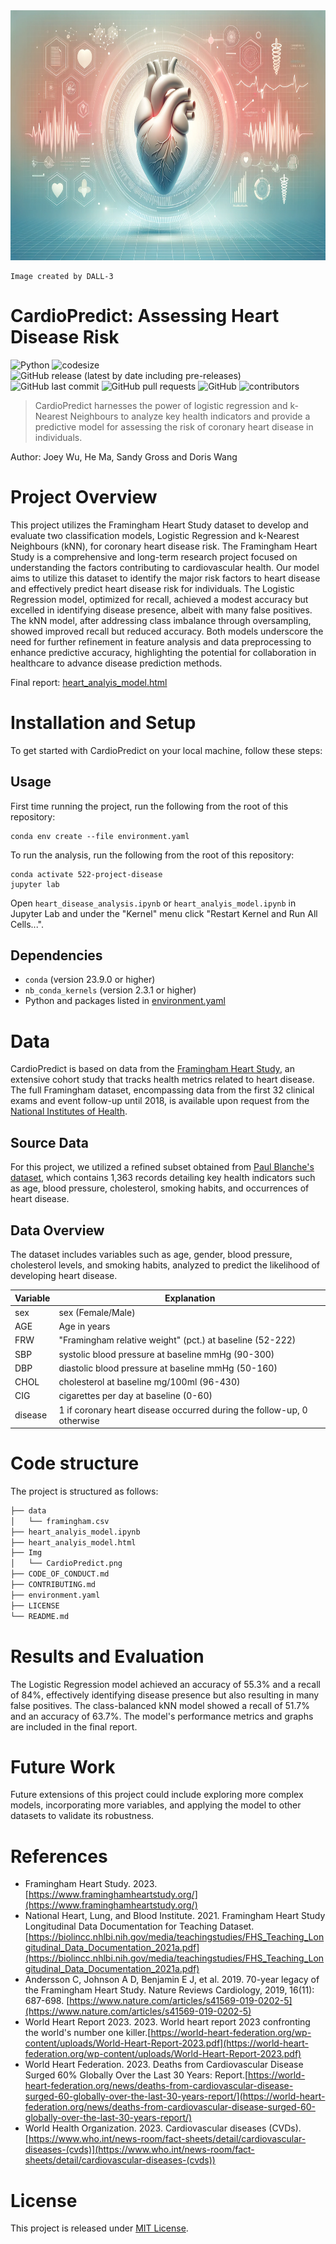 <img src="img/CardioPredict.png" alt="Alt text for image" width="800" height="400">

    Image created by DALL-3

# CardioPredict: Assessing Heart Disease Risk

![Python](https://img.shields.io/badge/lanaguge-Python-blue.svg)
![codesize](https://img.shields.io/github/languages/code-size/UBC-MDS/DSCI522-Group10)
![GitHub release (latest by date including pre-releases)](https://img.shields.io/github/v/release/UBC-MDS/DSCI522-Group10?include_prereleases)
![GitHub last commit](https://img.shields.io/github/last-commit/UBC-MDS/DSCI522-Group10)
![GitHub pull requests](https://img.shields.io/github/issues-pr/UBC-MDS/DSCI522-Group10)
![GitHub](https://img.shields.io/github/license/UBC-MDS/DSCI522-Group10)
![contributors](https://img.shields.io/github/contributors/UBC-MDS/DSCI522-Group10)

> CardioPredict harnesses the power of logistic regression and k-Nearest Neighbours to analyze key health indicators and provide a predictive model for assessing the risk of coronary heart disease in individuals.

Author: Joey Wu, He Ma, Sandy Gross and Doris Wang

# Project Overview

This project utilizes the Framingham Heart Study dataset to develop and evaluate two classification models, Logistic Regression and k-Nearest Neighbours (kNN), for coronary heart disease risk. The Framingham Heart Study is a comprehensive and long-term research project focused on understanding the factors contributing to cardiovascular health. Our model aims to utilize this dataset to identify the major risk factors to heart disease and effectively predict heart disease risk for individuals. The Logistic Regression model, optimized for recall, achieved a modest accuracy but excelled in identifying disease presence, albeit with many false positives. The kNN model, after addressing class imbalance through oversampling, showed improved recall but reduced accuracy. Both models underscore the need for further refinement in feature analysis and data preprocessing to enhance predictive accuracy, highlighting the potential for collaboration in healthcare to advance disease prediction methods.

Final report: [heart_analyis_model.html](heart_analyis_model.html)

# Installation and Setup

To get started with CardioPredict on your local machine, follow these steps:

## Usage

First time running the project, run the following from the root of this repository:

```shell
conda env create --file environment.yaml
```

To run the analysis, run the following from the root of this repository:

```shell
conda activate 522-project-disease
jupyter lab 
```

Open `heart_disease_analysis.ipynb` or `heart_analyis_model.ipynb` in Jupyter Lab and under the "Kernel" menu click "Restart Kernel and Run All Cells...".

## Dependencies

* `conda` (version 23.9.0 or higher)
* `nb_conda_kernels` (version 2.3.1 or higher)
* Python and packages listed in [environment.yaml](environment.yaml)

# Data

CardioPredict is based on data from the [Framingham Heart Study](https://clinicaltrials.gov/study/NCT00005121), an extensive cohort study that tracks health metrics related to heart disease. The full Framingham dataset, encompassing data from the first 32 clinical exams and event follow-up until 2018, is available upon request from the [National Institutes of Health](https://biolincc.nhlbi.nih.gov/studies/framcohort/).

## Source Data

For this project, we utilized a refined subset obtained from [Paul Blanche\'s dataset](https://paulblanche.com/files/DataFramingham.html), which contains 1,363 records detailing key health indicators such as age, blood pressure, cholesterol, smoking habits, and occurrences of heart disease.

## Data Overview

The dataset includes variables such as age, gender, blood pressure, cholesterol levels, and smoking habits, analyzed to predict the likelihood of developing heart disease.

| Variable | Explanation                                                            |
| -------- | ---------------------------------------------------------------------- |
| sex      | sex (Female/Male)                                                      |
| AGE      | Age in years                                                           |
| FRW      | "Framingham relative weight" (pct.) at baseline (52-222)               |
| SBP      | systolic blood pressure at baseline mmHg (90-300)                      |
| DBP      | diastolic blood pressure at baseline mmHg (50-160)                     |
| CHOL     | cholesterol at baseline mg/100ml (96-430)                              |
| CIG      | cigarettes per day at baseline (0-60)                                  |
| disease  | 1 if coronary heart disease occurred during the follow-up, 0 otherwise |

# Code structure

The project is structured as follows:

```bash
├── data
│   └── framingham.csv
├── heart_analyis_model.ipynb
├── heart_analyis_model.html
├── Img
│   └── CardioPredict.png
├── CODE_OF_CONDUCT.md
├── CONTRIBUTING.md
├── environment.yaml  
├── LICENSE
└── README.md
```

# Results and Evaluation

The Logistic Regression model achieved an accuracy of 55.3% and a recall of 84%, effectively identifying disease presence but also resulting in many false positives. The class-balanced kNN model showed a recall of 51.7% and an accuracy of 63.7%. The model's performance metrics and graphs are included in the final report.

# Future Work

Future extensions of this project could include exploring more complex models, incorporating more variables, and applying the model to other datasets to validate its robustness.

# References

- Framingham Heart Study. 2023. [https://www.framinghamheartstudy.org/](https://www.framinghamheartstudy.org/)
- National Heart, Lung, and Blood Institute. 2021. Framingham Heart Study Longitudinal Data Documentation for Teaching Dataset. [https://biolincc.nhlbi.nih.gov/media/teachingstudies/FHS_Teaching_Longitudinal_Data_Documentation_2021a.pdf](https://biolincc.nhlbi.nih.gov/media/teachingstudies/FHS_Teaching_Longitudinal_Data_Documentation_2021a.pdf)
- Andersson C, Johnson A D, Benjamin E J, et al. 2019. 70-year legacy of the Framingham Heart Study. Nature Reviews Cardiology, 2019, 16(11): 687-698. [https://www.nature.com/articles/s41569-019-0202-5](https://www.nature.com/articles/s41569-019-0202-5)
- World Heart Report 2023. 2023. World heart report 2023 confronting the world's number one killer.[https://world-heart-federation.org/wp-content/uploads/World-Heart-Report-2023.pdf](https://world-heart-federation.org/wp-content/uploads/World-Heart-Report-2023.pdf)
- World Heart Federation. 2023. Deaths from Cardiovascular Disease Surged 60% Globally Over the Last 30 Years: Report.[https://world-heart-federation.org/news/deaths-from-cardiovascular-disease-surged-60-globally-over-the-last-30-years-report/](https://world-heart-federation.org/news/deaths-from-cardiovascular-disease-surged-60-globally-over-the-last-30-years-report/)
- World Health Organization. 2023. Cardiovascular diseases (CVDs). [https://www.who.int/news-room/fact-sheets/detail/cardiovascular-diseases-(cvds)](https://www.who.int/news-room/fact-sheets/detail/cardiovascular-diseases-(cvds))

# License

This project is released under [MIT License](https://opensource.org/license/mit/).
